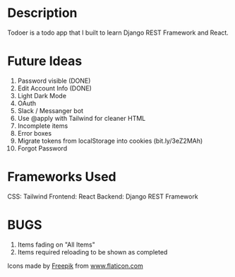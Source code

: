 # Description

Todoer is a todo app that I built to learn Django REST Framework and React.

# Future Ideas

<!-- TODO: IDEAS -->
<!-- Open preview with ctrl+k v or ctrl+shift+v -->

1. Password visible (DONE)
2. Edit Account Info (DONE)
3. Light Dark Mode
4. OAuth
5. Slack / Messanger bot
6. Use @apply with Tailwind for cleaner HTML
7. Incomplete items
8. Error boxes
9. Migrate tokens from localStorage into cookies (bit.ly/3eZ2MAh)
10. Forgot Password

# Frameworks Used

CSS: Tailwind
Frontend: React
Backend: Django REST Framework

# BUGS

1. Items fading on "All Items"
2. Items required reloading to be shown as completed

<div>Icons made by <a href="http://www.freepik.com/" title="Freepik">Freepik</a> from <a href="https://www.flaticon.com/" title="Flaticon">www.flaticon.com</a></div>
